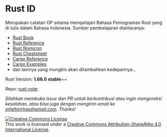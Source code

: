 # Rust ID #

Merupakan catatan OP selama mempelajari Bahasa Pemograman Rust yang di tulis dalam Bahasa Indonesia. Sumber pembelajaran diantaranya:
- [Rust Book](https://doc.rust-lang.org/stable/book/)
- [Rust Reference](https://doc.rust-lang.org/reference/)
- [Rust Nomicon](https://doc.rust-lang.org/nomicon/)
- [Rust Cheatsheet](https://cheats.rs/)
- [Cargo Reference](https://doc.rust-lang.org/stable/cargo/reference/)
- [Cargo Examples](https://doc.rust-lang.org/rust-by-example)
- dan lainnya yang mungkin akan ditambahkan kedepannya...

Rust Version: **1.66.0 stable**++

Repo: [rust-note](https://github.com/mfathirirhas/rust-note)

*Silahkan membuka issue dan PR untuk berkontribusi atau ingin mengoreksi kesalahan, atau bisa juga dengan mengirim email ke [mfathirirhas@gmail.com](mailto:mfathirirhas@gmail.com). Thanks!*

<a rel="license" href="http://creativecommons.org/licenses/by-sa/4.0/"><img alt="Creative Commons License" style="border-width:0" src="https://i.creativecommons.org/l/by-sa/4.0/88x31.png" /></a><br />This work is licensed under a <a rel="license" href="http://creativecommons.org/licenses/by-sa/4.0/">Creative Commons Attribution-ShareAlike 4.0 International License</a>.